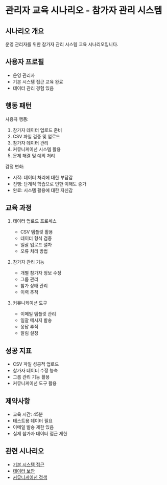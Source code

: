 # 관리자 교육 시나리오 - 참가자 관리 시스템

## 시나리오 개요

운영 관리자를 위한 참가자 관리 시스템 교육 시나리오입니다.

## 사용자 프로필
- 운영 관리자
- 기본 시스템 접근 교육 완료
- 데이터 관리 경험 있음

## 행동 패턴

사용자 행동:
1. 참가자 데이터 업로드 준비
2. CSV 파일 검증 및 업로드
3. 참가자 데이터 관리
4. 커뮤니케이션 시스템 활용
5. 문제 해결 및 예외 처리

감정 변화:
- 시작: 데이터 처리에 대한 부담감
- 진행: 단계적 학습으로 인한 이해도 증가
- 완료: 시스템 활용에 대한 자신감

## 교육 과정

1. 데이터 업로드 프로세스
   - CSV 템플릿 활용
   - 데이터 형식 검증
   - 일괄 업로드 절차
   - 오류 처리 방법

2. 참가자 관리 기능
   - 개별 참가자 정보 수정
   - 그룹 관리
   - 참가 상태 관리
   - 이력 추적

3. 커뮤니케이션 도구
   - 이메일 템플릿 관리
   - 일괄 메시지 발송
   - 응답 추적
   - 알림 설정

## 성공 지표
- CSV 파일 성공적 업로드
- 참가자 데이터 수정 능숙
- 그룹 관리 기능 활용
- 커뮤니케이션 도구 활용

## 제약사항
- 교육 시간: 45분
- 테스트용 데이터 필요
- 이메일 발송 제한 있음
- 실제 참가자 데이터 접근 제한

## 관련 시나리오
- [기본 시스템 접근](./basic-system-access.md)
- [데이터 보안](../../common/security/data-protection.md)
- [커뮤니케이션 정책](../communication/policies.md)
